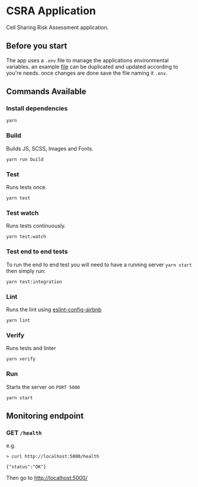 # CSRA Application
Cell Sharing Risk Assessment application.

## Before you start
The app uses a `.env` file to manage the applications environmental variables.
an example [file](.env.template) can be duplicated and updated according to you're needs.
once changes are done save the file naming it `.env`.


## Commands Available

### Install dependencies
```
yarn
```

### Build
Builds JS, SCSS, Images and Fonts.
```
yarn run build
```

### Test
Runs tests once.
```
yarn test
```

### Test watch
Runs tests continuously.

```
yarn test:watch
```

### Test end to end tests
To run the end to end test you will need to have a running server `yarn start` then simply run:

```
yarn test:integration
```

### Lint
Runs the lint using [eslint-config-airbnb](https://www.npmjs.com/package/eslint-config-airbnb)
```
yarn lint
```

### Verify
Runs tests and linter
 ```
yarn verify
```

### Run
Starts the server on `PORT 5000`
```
yarn start
```


## Monitoring endpoint

### GET `/health`

e.g.

```> curl http://localhost:5000/health ```

```{"status":"OK"}```

Then go to [http://localhost:5000/](http://localhost:5000/)
